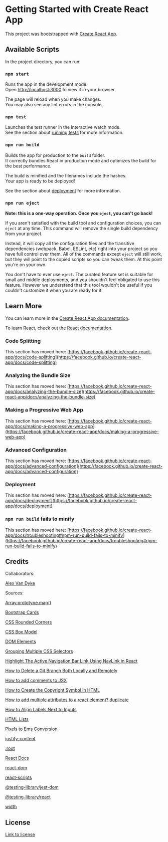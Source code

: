 # Getting Started with Create React App

This project was bootstrapped with [Create React App](https://github.com/facebook/create-react-app).

## Available Scripts

In the project directory, you can run:

### `npm start`

Runs the app in the development mode.\
Open [http://localhost:3000](http://localhost:3000) to view it in your browser.

The page will reload when you make changes.\
You may also see any lint errors in the console.

### `npm test`

Launches the test runner in the interactive watch mode.\
See the section about [running tests](https://facebook.github.io/create-react-app/docs/running-tests) for more information.

### `npm run build`

Builds the app for production to the `build` folder.\
It correctly bundles React in production mode and optimizes the build for the best performance.

The build is minified and the filenames include the hashes.\
Your app is ready to be deployed!

See the section about [deployment](https://facebook.github.io/create-react-app/docs/deployment) for more information.

### `npm run eject`

**Note: this is a one-way operation. Once you `eject`, you can't go back!**

If you aren't satisfied with the build tool and configuration choices, you can `eject` at any time. This command will remove the single build dependency from your project.

Instead, it will copy all the configuration files and the transitive dependencies (webpack, Babel, ESLint, etc) right into your project so you have full control over them. All of the commands except `eject` will still work, but they will point to the copied scripts so you can tweak them. At this point you're on your own.

You don't have to ever use `eject`. The curated feature set is suitable for small and middle deployments, and you shouldn't feel obligated to use this feature. However we understand that this tool wouldn't be useful if you couldn't customize it when you are ready for it.

## Learn More

You can learn more in the [Create React App documentation](https://facebook.github.io/create-react-app/docs/getting-started).

To learn React, check out the [React documentation](https://reactjs.org/).

### Code Splitting

This section has moved here: [https://facebook.github.io/create-react-app/docs/code-splitting](https://facebook.github.io/create-react-app/docs/code-splitting)

### Analyzing the Bundle Size

This section has moved here: [https://facebook.github.io/create-react-app/docs/analyzing-the-bundle-size](https://facebook.github.io/create-react-app/docs/analyzing-the-bundle-size)

### Making a Progressive Web App

This section has moved here: [https://facebook.github.io/create-react-app/docs/making-a-progressive-web-app](https://facebook.github.io/create-react-app/docs/making-a-progressive-web-app)

### Advanced Configuration

This section has moved here: [https://facebook.github.io/create-react-app/docs/advanced-configuration](https://facebook.github.io/create-react-app/docs/advanced-configuration)

### Deployment

This section has moved here: [https://facebook.github.io/create-react-app/docs/deployment](https://facebook.github.io/create-react-app/docs/deployment)

### `npm run build` fails to minify

This section has moved here: [https://facebook.github.io/create-react-app/docs/troubleshooting#npm-run-build-fails-to-minify](https://facebook.github.io/create-react-app/docs/troubleshooting#npm-run-build-fails-to-minify)

## Credits

Collaborators:

[Alex Van Dyke](https://github.com/AlexandertheGreat491)

Sources:

[Array.prototype.map()](https://developer.mozilla.org/en-US/docs/Web/JavaScript/Reference/Global_Objects/Array/map)

[Bootstrap Cards](https://getbootstrap.com/docs/4.1/components/card/)

[CSS Rounded Corners](https://www.w3schools.com/css/css3_borders.asp)

[CSS Box Model](https://www.w3schools.com/css/css_boxmodel.asp)

[DOM Elements](https://reactjs.org/docs/dom-elements.html#style)

[Grouping Multiple CSS Selectors](https://www.thoughtco.com/grouping-multiple-css-selectors-3467065)

[Highlight The Active Navigation Bar Link Using NavLink in React](https://staceycarrillo.medium.com/highlight-the-active-navigation-bar-link-using-navlink-in-react-d44f5d8bf997)

[How to Delete a Git Branch Both Locally and Remotely](https://www.freecodecamp.org/news/how-to-delete-a-git-branch-both-locally-and-remotely/)

[How to add comments to JSX](https://www.educative.io/answers/how-to-add-comments-in-jsx)

[How to Create the Copyright Symbol in HTML](https://careerkarma.com/blog/html-copyright-symbol/#:~:text=You%20can%20create%20an%20HTML,character%20onto%20the%20web%20page.)

[How to add multiple attributes to a react element? duplicate](https://stackoverflow.com/questions/34846352/how-to-add-multiple-style-attributes-to-a-react-element)

[How to Align Labels Next to Inputs](https://www.w3docs.com/snippets/html/how-to-align-labels-next-to-inputs.html)

[HTML Lists](https://www.w3schools.com/html/html_lists.asp)

[Pixels to Ems Conversion](https://www.w3schools.com/tags/ref_pxtoemconversion.asp)

[justify-content](https://developer.mozilla.org/en-US/docs/Web/CSS/justify-content)

[:root](https://developer.mozilla.org/en-US/docs/Web/CSS/:root)

[React Docs](https://reactjs.org/docs/getting-started.html)

[react-dom](https://www.npmjs.com/package/react-dom)

[react-scripts](https://www.npmjs.com/package/react-scripts)

[@testing-library/jest-dom](https://www.npmjs.com/package/@testing-library/jest-dom)

[@testing-library/react](https://www.npmjs.com/package/@testing-library/react)

[width](https://developer.mozilla.org/en-US/docs/Web/CSS/width)

## License

[Link to license](./LICENSE)
